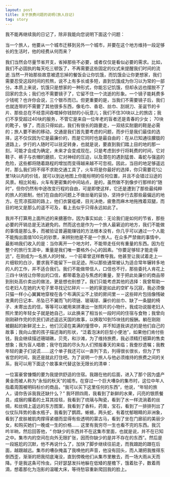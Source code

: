 ```yaml
---
layout: post
title: 关于旅费问题的说明(旅人日记)
tag: story
---
```

我不能再继续我的日记了，除非我能向您说明下面这个问题：

当一个旅人，他要从一个城市迁移到另外一个城市，并要在这个地方维持一段足够长的生活时，他的经费从何而来？

我们当然会尽量节省开支，省掉那些不必要，或者仅仅是看似必要的需求。比如，我们不必固执的每天吃三顿饭了，不再需要这些固定的仪式来提醒我们时间的流逝.当然一开始那些故意被遗忘掉的餐饭会让你饥饿，而饥饿会让你更想家，我们需要忍受这段时间的煎熬，说不上有多长或多短，直到饥饿成为你习以为常的一部分。本质上来说，饥饿只是想家的一种形式，你能忘记饥饿，但却永远也摆脱不了回家的念头；我们也不需要镜子了，它留不住一个流逝的形象。一个镜子能耗费多少钱呢？也许你会说，三个银币而已。但更重要的是，当我们不需要镜子后，我们也就连带的不需要了其他很多东西，像毛巾、香皂、丝巾、刮胡刀、圣诞节的卡片、那些总在不经意间吞噬掉你钱财的小玩意儿；我们不住30块以上的旅店；我们不享受超过40块的服务，不管它是来自一位年老的盲者还是青春的少女； 70块的靴子，够了，而且只得如此，我们有很长的路要走，一双结实耐磨的鞋是必需的；旅人要不断的移动，交通是我们首先要考虑的问题，而步行是我们最佳的选择，这不仅仅因为它是最廉价的，而是它同时也是最自由的：在从已知通往朦胧的道路上，步行的人随时可以驻足转身，也就是说，要直到我们踏上目的地的那一刻，可能才会成为确定，未来才会变成现在。只是考虑到步行将耗费的时间，它对鞋子、裤子与衣帽的磨损，它对神经的压迫，以及潜在的遇到猛兽、毒蛇与强盗的危险，这些都将随着路程的增加而变得越来越不可忽视。因此，当目的地足够遥远时，那么我们将不得不求助交通工具了，火车将是你最好的选择，你只需要花1公里1块以内的价钱，就可以到达地图上你能标明的任何位置，并且不会错过沿途的风景。相比轮船，火车有更密集的中间站点，是的，虽然做不到像步行那样的“随时”，但你仍然有中途改变行程的自由，可是即使这样，它还是遭到了那些最纯粹的旅人的抵制，他们在自由的问题上不做丝毫的妥协，坚持步行去那些最偏远的地方。在荒凉孤寂的路上，他们衣裳褴褛，目光决绝，疲惫而麻木地拖拽着双腿，而目的地又是那么的遥不可及，看上去似乎只得永远如此了。

我并不打算用上面所述的来搪塞你，因为事实如此：无论我们是如何的节省，那些必要的开销总是无法避免的。然而这也是作为一个旅人最窘迫的地方，我们不能做的事情是那么多，而被验证普遍能赚钱的方法根本没有，你几乎可以通过一个人能不能掏出面值100元的钞票，来辨别他是不是一个旅人。在众多严禁做的事情中，最影响我们收入的是：当你离开一个地方时，不能带走任何有重量的东西。因为在整个的旅行生涯中，重量是我们唯一要格外小心的因素。“你要足够轻才能走得远”，在刚成为一名旅人的时候，一个前辈曾这样教导我。他甚至让我试着走上一片细软的白沙，要求我不能留下一丝足迹。所以那些通常被认为适合常年辗转多地的人的工作，并不适合我们。我们不能做带信人，口信也不行，那些委托人肯花上三四十块钱让你带出的口信，都带着急迫与焦虑的重量，至于把此处廉价的商品带到别处高价卖出的做法，更是想也别想了。我们只能考虑其他的选择：我曾帮助一位老妇人在她的大宅子里寻找记忆碎片－－她的家是如此的空旷与沉寂，我必须像只猫一样小心翼翼地穿梭在各个布满灰尘不上锁的房间里－－这些碎片包括像残破发黄的日记本、吊坠已不翼而飞的项链、玻璃球、廉价的丝巾、缺了一条腿的椅子、未寄出去的信，等等可以被用来拼凑出一张照片的小物什。我成功说服老妇人照片里的年轻女子就是她自己，以此换来了相当长一段时间的住宿与食物；我曾向刚刚耕作完的农民们讲述遥远天国的故事，以换取10到15块钱的报酬。躺在刚刚被翻起的新鲜泥土上，他们沉浸在美满的憧憬中，并不知道我讲述的是他们自己的故事；我向山里的孩子描述海的形状，“泛着泡沫的巨型小便池”，如果他们肯付些钱，我会继续描述珊瑚礁，贝壳，和沙滩，为了维持旅费，我必须精打细算的售卖想象；我为盲人唱歌；我守在路的尽头为人们预报春天的来临；我誊抄遗嘱；我教年轻的妻子们说谎.......这个单子我还可以一直列下去，列得很长很长，但为了节省您的时间，我还是就此打住吧。为了说明一个旅人与他必须维持的旅费之间的关系，我可以用下面这个故事来代替这张无限长的清单：

一位富豪曾慷慨的要为我提供舒适的住宿。我跟在他的后面，进入了那个因为盛产黄金而被人称为“永恒的秋天”的城市。在穿过一个巨大嘈杂的集市时，这位中年人指着周围被明码标价的商品，“我可以买下这里任何的东西”，他说，“年轻的旅人，请你告诉我我还缺什么？”  我环顾四周，我看到了新鲜的水果，闪亮的银质餐具，成捆的撂着的土耳其挂毯，我看到了琉璃与陶瓷，看到了水一样流淌着的丝绸，和丝绸上遥远的东方图案，我看到了香料，药膏，宝石，看到了一排排列出了仪仗队阵势的香水瓶子，我看到了鹦鹉，蜥蜴，两头蛇，有着忧郁眼睛的非洲象，看到了皮肤被肌肉撑得紧绷而显得有些透明的蒙古马，看到了坐在门廊前的美丽少女，和购买她们一晚或一生的价格...... 这里有我穷尽一生也看不完的东西。我沉吟半晌，然后回答他，“ 你缺少的东西并不在这集市里面，也就是说，并不在已知之中。集市内的空间在向外无限扩张，因而你缺少的是并不存在的东西”。然后是一段尴尬的沉默，他不再说什么了，加快了脚步继续往前走，而我踉跄的跟在后面，越跟越远。集市的嘈杂掩盖了我唤他的声音，他没有回头，而人潮把我推得东倒西歪，渐渐的把我彻底淹没，直到傍晚他们从集市里散去，而一场大雨从天而降。于是我这条可怜虫，只好瑟瑟发抖地躲在低矮的屋檐下，饿着肚子，数着雨滴，想着那化为泡影的温暖大床，等待愁容重新爬回我的脸上。
